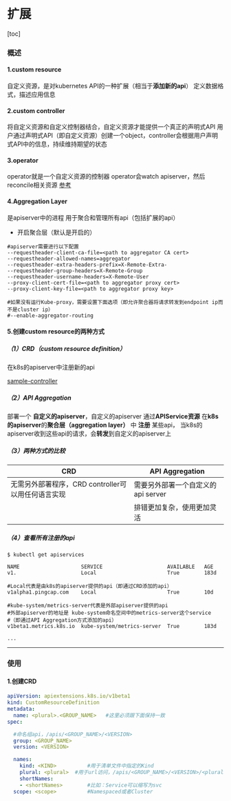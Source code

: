 # 扩展

[toc]

### 概述

#### 1.custom resource
自定义资源，是对kubernetes API的一种扩展（相当于**添加新的api**）
定义数据格式，描述应用信息

#### 2.custom controller
将自定义资源和自定义控制器结合，自定义资源才能提供一个真正的声明式API
用户通过声明式API（即自定义资源）创建一个object，controller会根据用户声明式API中的信息，持续维持期望的状态

#### 3.operator
operator就是一个自定义资源的控制器
operator会watch apiserver，然后reconcile相关资源
[参考](https://kubernetes.io/docs/concepts/extend-kubernetes/operator/)

#### 4.Aggregation Layer
是apiserver中的进程
用于聚合和管理所有api（包括扩展的api）

* 开启聚合层（默认是开启的）
```shell
#apiserver需要进行以下配置
--requestheader-client-ca-file=<path to aggregator CA cert>
--requestheader-allowed-names=aggregator
--requestheader-extra-headers-prefix=X-Remote-Extra-
--requestheader-group-headers=X-Remote-Group
--requestheader-username-headers=X-Remote-User
--proxy-client-cert-file=<path to aggregator proxy cert>
--proxy-client-key-file=<path to aggregator proxy key>

#如果没有运行Kube-proxy，需要设置下面选项（即允许聚合器将请求转发到endpoint ip而不是cluster ip）
#--enable-aggregator-routing
```

#### 5.创建custom resource的两种方式

##### （1）CRD（custom resource definition）
在k8s的apiserver中注册新的api

[sample-controller](https://github.com/kubernetes/sample-controller)

##### （2）API Aggregation
部署一个 **自定义的apiserver**，自定义的apiserver 通过**APIService资源** 在**k8s的apiserver**的**聚合层（aggregation layer）** 中 **注册** 某些api，
当k8s的apiserver收到这些api的请求，会**转发**到自定义的apiserver上


##### （3）两种方式的比较

|CRD|API Aggregation|
|-|-|
|无需另外部署程序，CRD controller可以用任何语言实现|需要另外部署一个自定义的api server|
||排错更加复杂，使用更加灵活|

##### （4）查看所有注册的api
```shell
$ kubectl get apiservices

NAME                    SERVICE                     AVAILABLE   AGE
v1.                     Local                       True        183d

#Local代表是由k8s的apiserver提供的api（即通过CRD添加的api）
v1alpha1.pingcap.com    Local                       True        10d

#kube-system/metrics-server代表是外部apiserver提供的api
#外部apiserver的地址是 kube-system命名空间中的metrics-server这个service
#（即通过API Aggregation方式添加的api）
v1beta1.metrics.k8s.io  kube-system/metrics-server  True        183d

...
```

***

### 使用

#### 1.创建CRD
```yaml
apiVersion: apiextensions.k8s.io/v1beta1
kind: CustomResourceDefinition
metadata:
  name: <plural>.<GROUP_NAME>   #这里必须跟下面保持一致
spec:

  #命名组api，/apis/<GROUP_NAME>/<VERSION>
  group: <GROUP_NAME>   
  version: <VERSION>    

  names:
    kind: <KIND>          #用于清单文件中指定的Kind
    plural: <plural>  #用于url访问，/apis/<GROUP_NAME>/<VERSION>/<plural>
    shortNames:
    - <shortNames>        #比如：Service可以缩写为svc
  scope: <scope>          #Namespaced或者Cluster
```
